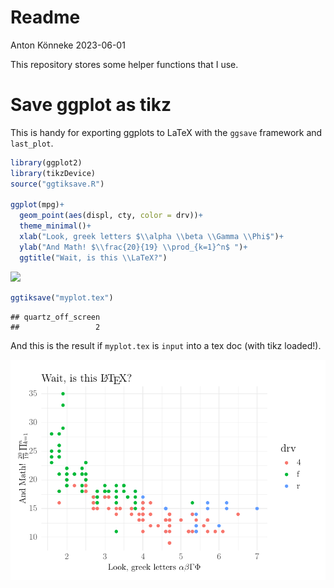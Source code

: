 Readme
================
Anton Könneke
2023-06-01

This repository stores some helper functions that I use.

# Save ggplot as tikz

This is handy for exporting ggplots to LaTeX with the `ggsave` framework
and `last_plot`.

``` r
library(ggplot2)
library(tikzDevice)
source("ggtiksave.R")

ggplot(mpg)+
  geom_point(aes(displ, cty, color = drv))+
  theme_minimal()+
  xlab("Look, greek letters $\\alpha \\beta \\Gamma \\Phi$")+
  ylab("And Math! $\\frac{20}{19} \\prod_{k=1}^n$ ")+
  ggtitle("Wait, is this \\LaTeX?")
```

![](Readme_files/figure-gfm/unnamed-chunk-1-1.png)<!-- -->

``` r
ggtiksave("myplot.tex")
```

    ## quartz_off_screen 
    ##                 2

And this is the result if `myplot.tex` is `input` into a tex doc (with
tikz loaded!).

![The exported plot in a .tex document](latex_screenshot.png)
